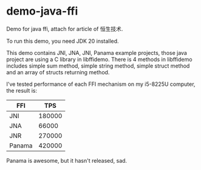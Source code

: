 # demo-java-ffi

Demo for java ffi, attach for article of 恒生技术.

To run this demo, you need JDK 20 installed.

This demo contains JNI, JNA, JNI, Panama example projects, those java project are using a C library in libffidemo. There is 4 methods in libffidemo includes simple sum method, simple string method, simple struct method and an array of structs returning method.

I've tested performance of each FFI mechanism on my i5-8225U computer, the result is:

| FFI    | TPS    |
| ------ | ------ |
| JNI    | 180000 |
| JNA    | 66000  |
| JNR    | 270000 |
| Panama | 420000 |

Panama is awesome, but it hasn't released, sad.
